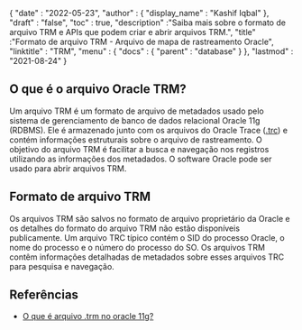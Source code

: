 {
  "date" : "2022-05-23",
  "author" : {
    "display_name" : "Kashif Iqbal"
},
  "draft" : "false",
  "toc" : true,
  "description" :"Saiba mais sobre o formato de arquivo TRM e APIs que podem criar e abrir arquivos TRM.",
  "title" :"Formato de arquivo TRM - Arquivo de mapa de rastreamento Oracle",
  "linktitle" : "TRM",
  "menu" : {
    "docs" : {
      "parent" : "database"
}
},
  "lastmod" : "2021-08-24"
}

## O que é o arquivo Oracle TRM?

Um arquivo TRM é um formato de arquivo de metadados usado pelo sistema de gerenciamento de banco de dados relacional Oracle 11g (RDBMS). Ele é armazenado junto com os arquivos do Oracle Trace ([.trc](/pt/database/trc/)) e contém informações estruturais sobre o arquivo de rastreamento. O objetivo do arquivo TRM é facilitar a busca e navegação nos registros utilizando as informações dos metadados. O software Oracle pode ser usado para abrir arquivos TRM.

## Formato de arquivo TRM

Os arquivos TRM são salvos no formato de arquivo proprietário da Oracle e os detalhes do formato do arquivo TRM não estão disponíveis publicamente. Um arquivo TRC típico contém o SID do processo Oracle, o nome do processo e o número do processo do SO. Os arquivos TRM contêm informações detalhadas de metadados sobre esses arquivos TRC para pesquisa e navegação.

## Referências ##

* [O que é arquivo .trm no oracle 11g?](https://forums.oracle.com/ords/apexds/post/what-is-trm-file-in-oracle-11g-0659)

